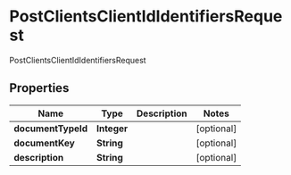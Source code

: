 

# PostClientsClientIdIdentifiersRequest

PostClientsClientIdIdentifiersRequest
## Properties

Name | Type | Description | Notes
------------ | ------------- | ------------- | -------------
**documentTypeId** | **Integer** |  |  [optional]
**documentKey** | **String** |  |  [optional]
**description** | **String** |  |  [optional]



